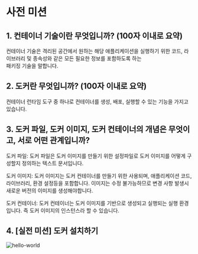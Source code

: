 # 사전 미션

## 1. 컨테이너 기술이란 무엇입니까? (100자 이내로 요약)
컨테이너 기술은 격리된 공간에서 원하는 해당 애플리케이션을 실행하기 위한 코드, 라이브러리 및 종속성와 같은 모든 필요한 정보를 포함하도록 하는	
패키징 기술을 말합니다. 

## 2. 도커란 무엇입니까? (100자 이내로 요약)
컨테이너 런타임 도구 중 하나로 컨테이너를 생성, 배포, 실행할 수 있는 기능을 가지고 있습니다.

## 3. 도커 파일, 도커 이미지, 도커 컨테이너의 개념은 무엇이고, 서로 어떤 관계입니까?
도커 파일: 도커 파일은 도커 이미지를 만들기 위한 설정파일로 도커 이미지를 어떻게 구성할지 정의하는 텍스트 문서입니다.

도커 이미지: 도커 이미지는 도커 컨테이너를 만들기 위한 사용되며, 애플리케이션 코드, 라이브러리, 환경 설정등을 포함합니다. 이미지는 수정 불가능하므로 변경 사항 발생시 새로운 버전의 이미지를 생성해야합니다.

도커 컨테이너: 도커 컨테이너는 도커 이미지를 기반으로 생성되고 실행되는 실행 환경입니다. 즉 도커 이미지의 인스턴스라 할 수 있습니다. 	

## 4. [실전 미션] 도커 설치하기 
![hello-world](https://github.com/HeoManBo/docker-pro-2308/assets/93931871/d1e970fe-58cc-4535-90b8-1ee58b15fe83)
